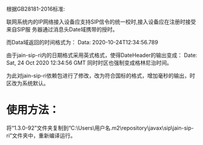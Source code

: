 根据GB28181-2016标准:

联网系统内的IP网络接入设备应支持SIP信令的统一校时,接入设备应在注册时接受来自SIP服
务器通过消息头Date域携带的授时。

而Data域返回的时间格式为：
Data: 2020-10-24T12:34:56.789

由于jain-sip-ri内的日期格式采用英式格式，使得DateHeader的输出变成：
Date: Sat, 24 Oct 2020 12:34:56 GMT
同时时区也强制变成格林尼治时间。

为此对jain-sip-ri依赖包进行了修改，改为符合国标的格式，增加毫秒的输出，时区改为系统默认。

# 使用方法：
将“1.3.0-92”文件夹复制到“C:\Users\用户名\.m2\repository\javax\sip\jain-sip-ri”文件夹中，重新编译运行。

